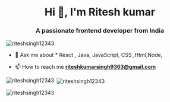 

<h1 align="center">Hi 👋, I'm Ritesh kumar</h1>
<h3 align="center">A passionate frontend developer from India</h3>





<p align="left"> <img src="https://komarev.com/ghpvc/?username=riteshsingh12343&label=Profile%20views&color=0e75b6&style=flat" alt="riteshsingh12343" /> </p>

- 💬 Ask me about * React , Java, JavaScript, CSS ,Html,Node,

- 📫 How to reach me **riteshkumarsingh9363@gmail.com**





<p><img align="left" src="https://github-readme-stats.vercel.app/api/top-langs?username=riteshsingh12343&show_icons=true&locale=en&layout=compact" alt="riteshsingh12343" /></p>

<p>&nbsp;<img align="center" src="https://github-readme-stats.vercel.app/api?username=riteshsingh12343&show_icons=true&locale=en" alt="riteshsingh12343" /></p>

<p><img align="center" src="https://github-readme-streak-stats.herokuapp.com/?user=riteshsingh12343&" alt="riteshsingh12343" /></p>
